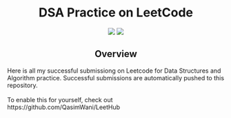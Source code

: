 <h1 align="center">DSA Practice on LeetCode </h1>
<p align="center">
    <img src="https://img.shields.io/badge/Java-000000?style=for-the-badge&logo=java&logoColor=white" />
    <img src="https://img.shields.io/badge/JavaScript-323330?style=for-the-badge&logo=javascript&logoColor=F7DF1E" />
</p>

<h2 align="center">Overview </h2>
Here is all my successful submissiong on Leetcode for Data Structures and Algorithm practice. Successful submissions are automatically pushed to this repository.
<br> <br/>
To enable this for yourself, check out https://github.com/QasimWani/LeetHub
